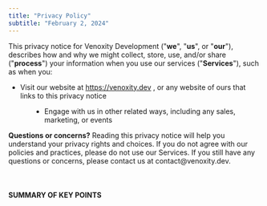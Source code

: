 ```yaml
---
title: "Privacy Policy"
subtitle: "February 2, 2024"
---
```


<div>
    <span>
        <span>
            <span>
                This privacy notice for Venoxity Development ("<strong>we</strong>", "<strong>us</strong>", or "<strong>our</strong>"), describes how and why we might collect, store, use, and/or share ("<strong>process</strong>") your information when you use our services ("<strong>Services</strong>"), such as when you:
            </span>
        </span>
    </span>
</div>
<ul class="list-none menu-list">
    <li class="">
        <span>
            Visit our website at
        </span>
        <span>
            <a href="https://venoxity.dev" target="_blank">https://venoxity.dev</a>
        </span>
        <span>
            , or any website of ours that links to this privacy notice
        </span>
    </li>
</ul>
<ul style="margin-left: 3rem; list-style-type: disc;">
    <li style="margin-top: 0.5rem; margin-bottom: 0.5rem;">
        <span>
            <span>
                <span>
                    Engage with us in other related ways, including any sales, marketing, or events
                </span>
            </span>
        </span>
    </li>
</ul>
<div>
    <span>
        <span>
            <span>
                <strong>Questions or concerns?</strong> Reading this privacy notice will help you understand your privacy rights and choices. If you do not agree with our policies and practices, please do not use our Services. If you still have any questions or concerns, please contact us at contact@venoxity.dev.
            </span>
        </span>
    </span>
</div>
<div>
    <br />
</div>
<div>
    <br />
</div>
<div>
    <br />
</div>
<div>
    <strong>
        <span>
            <span>
                SUMMARY OF KEY POINTS
            </span>
        </span>
    </strong>
</div>
